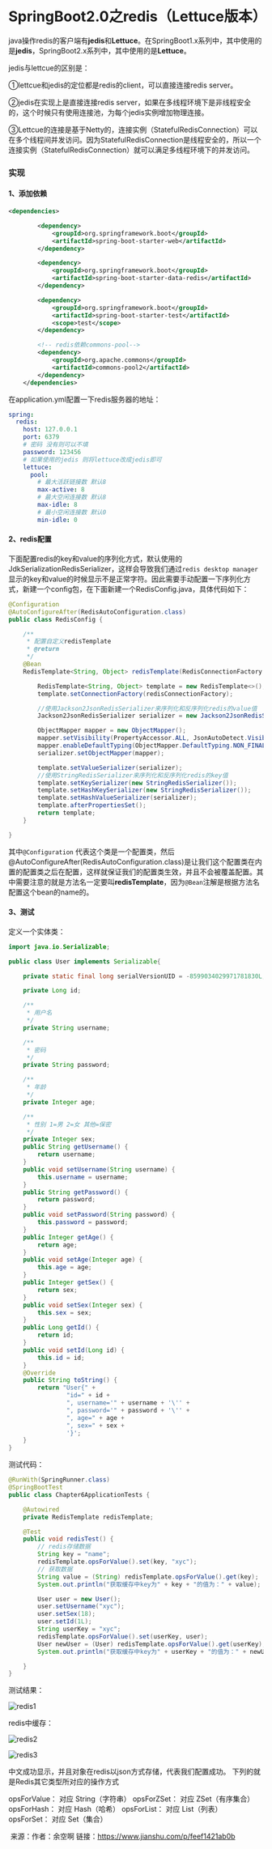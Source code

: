# SpringBoot2.0之redis（Lettuce版本）

java操作redis的客户端有**jedis**和**Lettuce**。在SpringBoot1.x系列中，其中使用的是**jedis**，SpringBoot2.x系列中，其中使用的是**Lettuce**。

jedis与lettcue的区别是：

①lettcue和jedis的定位都是redis的client，可以直接连接redis server。

②jedis在实现上是直接连接redis server，如果在多线程环境下是非线程安全的，这个时候只有使用连接池，为每个jedis实例增加物理连接。

③Lettcue的连接是基于Netty的，连接实例（StatefulRedisConnection）可以在多个线程间并发访问。因为StatefulRedisConnection是线程安全的，所以一个连接实例（StatefulRedisConnection）就可以满足多线程环境下的并发访问。

### 实现

#### 1、添加依赖

```xml
<dependencies>

        <dependency>
            <groupId>org.springframework.boot</groupId>
            <artifactId>spring-boot-starter-web</artifactId>
        </dependency>

        <dependency>
            <groupId>org.springframework.boot</groupId>
            <artifactId>spring-boot-starter-data-redis</artifactId>
        </dependency>

        <dependency>
            <groupId>org.springframework.boot</groupId>
            <artifactId>spring-boot-starter-test</artifactId>
            <scope>test</scope>
        </dependency>

        <!-- redis依赖commons-pool-->
        <dependency>
            <groupId>org.apache.commons</groupId>
            <artifactId>commons-pool2</artifactId>
        </dependency>
    </dependencies>
```

在application.yml配置一下redis服务器的地址：

```yaml
spring:
  redis:
    host: 127.0.0.1
    port: 6379
    # 密码 没有则可以不填
    password: 123456
    # 如果使用的jedis 则将lettuce改成jedis即可
    lettuce:
      pool:
        # 最大活跃链接数 默认8
        max-active: 8
        # 最大空闲连接数 默认8
        max-idle: 8
        # 最小空闲连接数 默认0
        min-idle: 0

```

#### 2、redis配置

下面配置redis的key和value的序列化方式，默认使用的JdkSerializationRedisSerializer，这样会导致我们通过`redis desktop manager`显示的key和value的时候显示不是正常字符。因此需要手动配置一下序列化方式，新建一个config包，在下面新建一个RedisConfig.java，具体代码如下：

```java
@Configuration
@AutoConfigureAfter(RedisAutoConfiguration.class)
public class RedisConfig {

    /**
     * 配置自定义redisTemplate
     * @return
     */
    @Bean
    RedisTemplate<String, Object> redisTemplate(RedisConnectionFactory redisConnectionFactory) {

        RedisTemplate<String, Object> template = new RedisTemplate<>();
        template.setConnectionFactory(redisConnectionFactory);

        //使用Jackson2JsonRedisSerializer来序列化和反序列化redis的value值
        Jackson2JsonRedisSerializer serializer = new Jackson2JsonRedisSerializer(Object.class);

        ObjectMapper mapper = new ObjectMapper();
        mapper.setVisibility(PropertyAccessor.ALL, JsonAutoDetect.Visibility.ANY);
        mapper.enableDefaultTyping(ObjectMapper.DefaultTyping.NON_FINAL);
        serializer.setObjectMapper(mapper);

        template.setValueSerializer(serializer);
        //使用StringRedisSerializer来序列化和反序列化redis的key值
        template.setKeySerializer(new StringRedisSerializer());
        template.setHashKeySerializer(new StringRedisSerializer());
        template.setHashValueSerializer(serializer);
        template.afterPropertiesSet();
        return template;
    }

}
```

其中`@Configuration` 代表这个类是一个配置类，然后@AutoConfigureAfter(RedisAutoConfiguration.class)是让我们这个配置类在内置的配置类之后在配置，这样就保证我们的配置类生效，并且不会被覆盖配置。其中需要注意的就是方法名一定要叫**redisTemplate**，因为`@Bean`注解是根据方法名配置这个bean的name的。

#### 3、测试

定义一个实体类：

```java
import java.io.Serializable;

public class User implements Serializable{

    private static final long serialVersionUID = -8599034029971781830L;

    private Long id;

    /**
     * 用户名
     */
    private String username;

    /**
     * 密码
     */
    private String password;

    /**
     * 年龄
     */
    private Integer age;

    /**
     * 性别 1=男 2=女 其他=保密
     */
    private Integer sex;
    public String getUsername() {
        return username;
    }
    public void setUsername(String username) {
        this.username = username;
    }
    public String getPassword() {
        return password;
    }
    public void setPassword(String password) {
        this.password = password;
    }
    public Integer getAge() {
        return age;
    }
    public void setAge(Integer age) {
        this.age = age;
    }
    public Integer getSex() {
        return sex;
    }
    public void setSex(Integer sex) {
        this.sex = sex;
    }
    public Long getId() {
        return id;
    }
    public void setId(Long id) {
        this.id = id;
    }
    @Override
    public String toString() {
        return "User{" +
                "id=" + id +
                ", username='" + username + '\'' +
                ", password='" + password + '\'' +
                ", age=" + age +
                ", sex=" + sex +
                '}';
    }
}
```

测试代码：

```java
@RunWith(SpringRunner.class)
@SpringBootTest
public class Chapter6ApplicationTests {

    @Autowired
    private RedisTemplate redisTemplate;

    @Test
    public void redisTest() {
        // redis存储数据
        String key = "name";
        redisTemplate.opsForValue().set(key, "xyc");
        // 获取数据
        String value = (String) redisTemplate.opsForValue().get(key);
        System.out.println("获取缓存中key为" + key + "的值为：" + value);

        User user = new User();
        user.setUsername("xyc");
        user.setSex(18);
        user.setId(1L);
        String userKey = "xyc";
        redisTemplate.opsForValue().set(userKey, user);
        User newUser = (User) redisTemplate.opsForValue().get(userKey);
        System.out.println("获取缓存中key为" + userKey + "的值为：" + newUser);

    }
}
```

测试结果：

![redis1](https://github.com/YuCXu/Internship/blob/master/redis/redis1.PNG)

redis中缓存：

![redis2](https://github.com/YuCXu/Internship/blob/master/redis/redis2.PNG)

![redis3](https://github.com/YuCXu/Internship/blob/master/redis/redis3.PNG)

中文成功显示，并且对象在redis以json方式存储，代表我们配置成功。
下列的就是Redis其它类型所对应的操作方式

opsForValue： 对应 String（字符串）
opsForZSet： 对应 ZSet（有序集合）
opsForHash： 对应 Hash（哈希）
opsForList： 对应 List（列表）
opsForSet： 对应 Set（集合）

​									来源：作者：余空啊  链接：https://www.jianshu.com/p/feef1421ab0b
